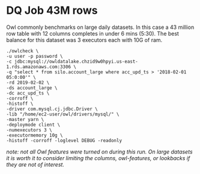 # DQ Job 43M rows

Owl commonly benchmarks on large daily datasets.  In this case a 43 million row table with 12 columns completes in under 6 mins (5:30).  The best balance for this dataset was 3 executors each with 10G of ram.&#x20;

```
./owlcheck \
-u user -p password \
-c jdbc:mysql://owldatalake.chzid9w0hpyi.us-east-1.rds.amazonaws.com:3306 \
-q "select * from silo.account_large where acc_upd_ts > '2018-02-01 05:0:00'" \
-rd 2019-02-02 \
-ds account_large \
-dc acc_upd_ts \
-corroff \
-histoff \
-driver com.mysql.cj.jdbc.Driver \
-lib "/home/ec2-user/owl/drivers/mysql/" \
-master yarn \
-deploymode client \
-numexecutors 3 \
-executormemory 10g \
-histoff -corroff -loglevel DEBUG -readonly
```

_note:  not all Owl features were turned on during this run.  On large datasets it is worth it to consider limiting the columns, owl-features, or lookbacks if they are not of interest._
